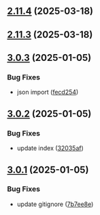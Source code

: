 ## [2.11.4](https://github.com/ghoshRitesh12/aniwatch-api/compare/v2.11.3...v2.11.4) (2025-03-18)



## [2.11.3](https://github.com/ghoshRitesh12/aniwatch-api/compare/v3.0.3...v2.11.3) (2025-03-18)



## [3.0.3](https://github.com/ghoshRitesh12/aniwatch-api/compare/v3.0.2...v3.0.3) (2025-01-05)


### Bug Fixes

* json import ([fecd254](https://github.com/ghoshRitesh12/aniwatch-api/commit/fecd254bc4d7319b84de5e90f87079f2f140809a))



## [3.0.2](https://github.com/ghoshRitesh12/aniwatch-api/compare/v3.0.1...v3.0.2) (2025-01-05)


### Bug Fixes

* update index ([32035af](https://github.com/ghoshRitesh12/aniwatch-api/commit/32035af95432a189c74f25f3af961677e8e21c2a))



## [3.0.1](https://github.com/ghoshRitesh12/aniwatch-api/compare/v3.0.0...v3.0.1) (2025-01-05)


### Bug Fixes

* update gitignore ([7b7ee8e](https://github.com/ghoshRitesh12/aniwatch-api/commit/7b7ee8e09a41e1c48725e68f3caf3a81aca7f74b))



